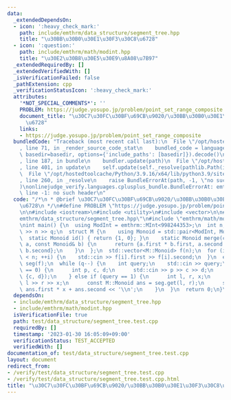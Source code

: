 ```yaml
---
data:
  _extendedDependsOn:
  - icon: ':heavy_check_mark:'
    path: include/emthrm/data_structure/segment_tree.hpp
    title: "\u30BB\u30B0\u30E1\u30F3\u30C8\u6728"
  - icon: ':question:'
    path: include/emthrm/math/modint.hpp
    title: "\u30E2\u30B8\u30E5\u30E9\u8A08\u7B97"
  _extendedRequiredBy: []
  _extendedVerifiedWith: []
  _isVerificationFailed: false
  _pathExtension: cpp
  _verificationStatusIcon: ':heavy_check_mark:'
  attributes:
    '*NOT_SPECIAL_COMMENTS*': ''
    PROBLEM: https://judge.yosupo.jp/problem/point_set_range_composite
    document_title: "\u30C7\u30FC\u30BF\u69CB\u9020/\u30BB\u30B0\u30E1\u30F3\u30C8\
      \u6728"
    links:
    - https://judge.yosupo.jp/problem/point_set_range_composite
  bundledCode: "Traceback (most recent call last):\n  File \"/opt/hostedtoolcache/Python/3.9.16/x64/lib/python3.9/site-packages/onlinejudge_verify/documentation/build.py\"\
    , line 71, in _render_source_code_stat\n    bundled_code = language.bundle(stat.path,\
    \ basedir=basedir, options={'include_paths': [basedir]}).decode()\n  File \"/opt/hostedtoolcache/Python/3.9.16/x64/lib/python3.9/site-packages/onlinejudge_verify/languages/cplusplus.py\"\
    , line 187, in bundle\n    bundler.update(path)\n  File \"/opt/hostedtoolcache/Python/3.9.16/x64/lib/python3.9/site-packages/onlinejudge_verify/languages/cplusplus_bundle.py\"\
    , line 401, in update\n    self.update(self._resolve(pathlib.Path(included), included_from=path))\n\
    \  File \"/opt/hostedtoolcache/Python/3.9.16/x64/lib/python3.9/site-packages/onlinejudge_verify/languages/cplusplus_bundle.py\"\
    , line 260, in _resolve\n    raise BundleErrorAt(path, -1, \"no such header\"\
    )\nonlinejudge_verify.languages.cplusplus_bundle.BundleErrorAt: emthrm/data_structure/segment_tree.hpp:\
    \ line -1: no such header\n"
  code: "/*\n * @brief \u30C7\u30FC\u30BF\u69CB\u9020/\u30BB\u30B0\u30E1\u30F3\u30C8\
    \u6728\n */\n#define PROBLEM \"https://judge.yosupo.jp/problem/point_set_range_composite\"\
    \n\n#include <iostream>\n#include <utility>\n#include <vector>\n\n#include \"\
    emthrm/data_structure/segment_tree.hpp\"\n#include \"emthrm/math/modint.hpp\"\n\
    \nint main() {\n  using ModInt = emthrm::MInt<998244353>;\n  int n, q;\n  std::cin\
    \ >> n >> q;\n  struct M {\n    using Monoid = std::pair<ModInt, ModInt>;\n  \
    \  static Monoid id() { return {1, 0}; }\n    static Monoid merge(const Monoid&\
    \ a, const Monoid& b) {\n      return {a.first * b.first, a.second * b.first +\
    \ b.second};\n    }\n  };\n  std::vector<M::Monoid> f(n);\n  for (int i = 0; i\
    \ < n; ++i) {\n    std::cin >> f[i].first >> f[i].second;\n  }\n  emthrm::SegmentTree<M>\
    \ seg(f);\n  while (q--) {\n    int query;\n    std::cin >> query;\n    if (query\
    \ == 0) {\n      int p, c, d;\n      std::cin >> p >> c >> d;\n      seg.set(p,\
    \ {c, d});\n    } else if (query == 1) {\n      int l, r, x;\n      std::cin >>\
    \ l >> r >> x;\n      const M::Monoid ans = seg.get(l, r);\n      std::cout <<\
    \ ans.first * x + ans.second << '\\n';\n    }\n  }\n  return 0;\n}\n"
  dependsOn:
  - include/emthrm/data_structure/segment_tree.hpp
  - include/emthrm/math/modint.hpp
  isVerificationFile: true
  path: test/data_structure/segment_tree.test.cpp
  requiredBy: []
  timestamp: '2023-01-30 16:05:09+09:00'
  verificationStatus: TEST_ACCEPTED
  verifiedWith: []
documentation_of: test/data_structure/segment_tree.test.cpp
layout: document
redirect_from:
- /verify/test/data_structure/segment_tree.test.cpp
- /verify/test/data_structure/segment_tree.test.cpp.html
title: "\u30C7\u30FC\u30BF\u69CB\u9020/\u30BB\u30B0\u30E1\u30F3\u30C8\u6728"
---
```

